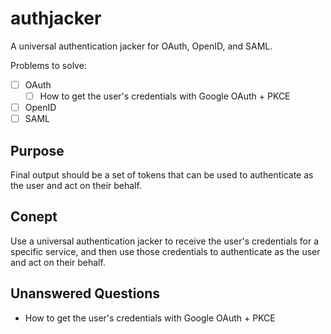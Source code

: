 # authjacker

A universal authentication jacker for OAuth, OpenID, and SAML.

Problems to solve:

- [ ] OAuth
  - [ ] How to get the user's credentials with Google OAuth + PKCE
- [ ] OpenID
- [ ] SAML

## Purpose

Final output should be a set of tokens that can be used to authenticate as the user and act on their behalf.

## Conept

Use a universal authentication jacker to receive the user's credentials for a specific service, and then use those credentials to authenticate as the user and act on their behalf.

## Unanswered Questions

- How to get the user's credentials with Google OAuth + PKCE
